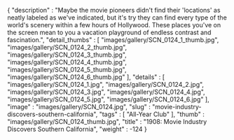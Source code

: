 {
  "description" : "Maybe the movie pioneers didn't find their 'locations' as neatly labeled as we've indicated, but it's try they can find every type of the world's scenery within a few hours of Hollywood. These places you've on the screen mean to you a vacation playground of endless contrast and fascination.",
  "detail_thumbs" : [
                       "images/gallery/SCN_0124_1_thumb.jpg",
                       "images/gallery/SCN_0124_2_thumb.jpg",
                       "images/gallery/SCN_0124_3_thumb.jpg",
                       "images/gallery/SCN_0124_4_thumb.jpg",
                       "images/gallery/SCN_0124_5_thumb.jpg",
                       "images/gallery/SCN_0124_6_thumb.jpg"
                     ],
  "details" : [
                 "images/gallery/SCN_0124_1.jpg",
                 "images/gallery/SCN_0124_2.jpg",
                 "images/gallery/SCN_0124_3.jpg",
                 "images/gallery/SCN_0124_4.jpg",
                 "images/gallery/SCN_0124_5.jpg",
                 "images/gallery/SCN_0124_6.jpg"
               ],
  "image" : "images/gallery/SCN_0124.jpg",
  "slug" : "movie-industry-discovers-southern-california",
  "tags" : [
              "All-Year Club"
            ],
  "thumb" : "images/gallery/SCN_0124_thumb.jpg",
  "title" : "1908: Movie Industry Discovers Southern California",
  "weight" : -124
}

